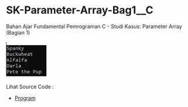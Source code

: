 # SK-Parameter-Array-Bag1__C
Bahan Ajar Fundamental Pemrograman C - Studi Kasus: Parameter Array (Bagian 1)<br><br>
<img src="https://github.com/RizkyKhapidsyah/SK-Parameter-Array-Bag1__C/blob/master/SK-Parameter-Array-Bag1__C/Result/001.PNG"><br><br>
Lihat Source Code : <br>
- <a href="https://github.com/RizkyKhapidsyah/SK-Parameter-Array-Bag1__C/blob/master/SK-Parameter-Array-Bag1__C/Source.c">Program</a>
